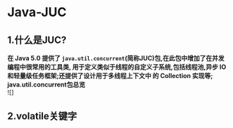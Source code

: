 # Java-JUC  
## 1.什么是JUC?  
**在 Java 5.0 提供了 `java.util.concurrent`(简称JUC)包,在此包中增加了在并发编程中很常用的工具类,
用于定义类似于线程的自定义子系统,包括线程池,异步 IO 和轻量级任务框架;还提供了设计用于多线程上下文中
的 Collection 实现等;**  
**java.util.concurrent包总览**  
![]
## 2.volatile关键字   
